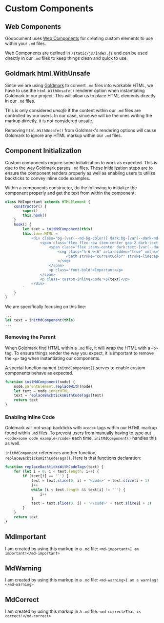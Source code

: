 # Custom Components

## Web Components

Godocument uses [Web Components](https://developer.mozilla.org/en-US/docs/Web/API/Web_components) for creating custom elements to use within your `.md` files.

Web Components are defined in `/static/js/index.js` and can be used directly in our `.md` files to keep things clean and quick to use.

## Goldmark html.WithUnsafe

Since we are using [Goldmark](https://github.com/yuin/goldmark) to convert `.md` files into workable HTML, we have to use the `html.WithUnsafe()` renderer option when instantiating Goldmark in our project. This will allow us to place HTML elements directly in our `.md` files.

This is only considered *unsafe* if the content within our `.md` files are controlled by our users. In our case, since we will be the ones writing the markup directly, it is not considered unsafe.

<md-important>Removing `html.WithUnsafe()` from Goldmark's rendering options will cause Goldmark to ignore any HTML markup within our `.md` files.</md-important>

## Component Initialization

Custom components require some initialization to work as expected. This is due to the way Goldmark parses `.md` files. These initialization steps are to ensure the component renders properly as well as enabling users to utilize backticks to convey inline code examples.

Within a components constructor, do the following to initialize the component properly and get the text from within the component:

```js
class MdImportant extends HTMLElement {
    constructor() {
        super()
        this.hook()
    }
    hook() {
        let text = initMdComponent(this)   
        this.innerHTML = `
            <div class='bg-[var(--md-bg-color)] dark:bg-[var(--dark-md-bg-color)] p-4 rounded-md border-l-4 border-[var(--md-important-border-color)] dark:border-[var(--dark-md-important-border-color)] flex flex-col gap-2'>
                <span class='flex flex-row item-center gap-2 dark:text-[var(--dark-md-important-text-color)] text-[var(--md-important-text-color)]'>
                    <span class='flex items-center dark:text-[var(--dark-md-important-text-color)] text-[var(--md-important-text-color)]'>
                        <svg class="h-6 w-6" aria-hidden="true" xmlns="http://www.w3.org/2000/svg" width="24" height="24" fill="none" viewBox="0 0 24 24">
                            <path stroke="currentColor" stroke-linecap="round" stroke-linejoin="round" stroke-width="2" d="M12 13V8m0 8h.01M21 12a9 9 0 1 1-18 0 9 9 0 0 1 18 0Z"/>
                        </svg>
                    </span>
                    <p class='font-bold'>Important</p>                   
                </span>
                <p class='custom-inline-code'>${text}</p>
            </div>
        `
    }    
}
```

We are specifically focusing on this line:

```js
...
let text = initMdComponent(this)
...
```

### Removing the Parent

When Goldmark find HTML within a `.md` file, it will wrap the HTML with a `<p>` tag. To ensure things render the way you expect, it is important to remove the `<p>` tag when instantiating our components.

A special function named `initMdComponent()` serves to enable custom components behave as expected.

```js
function initMdComponent(node) {
    node.parentElement.replaceWith(node)
    let text = node.innerHTML
    text = replaceBackticksWithCodeTags(text)
    return text
}
```

### Enabling Inline Code

Goldmark will not wrap backticks with `<code>` tags within our HTML markup found within `.md` files. To prevent users from manually having to type out `<code>some code example</code>` each time, `initMdComponent()` handles this as well.

`initMdComponent` references another function, `replaceBackticksWithCodeTags()`. Here is that functions declaration:

```js
function replaceBackticksWithCodeTags(text) {
    for (let i = 0; i < text.length; i++) {
        if (text[i] == '`') {
            text = text.slice(0, i) + '<code>' + text.slice(i + 1)
            i++
            while (i < text.length && text[i] != '`') {
                i++
            }
            text = text.slice(0, i) + '</code>' + text.slice(i + 1)
        }
    }
    return text
}
```


## MdImportant

<md-important>I am created by using this markup in a `.md` file: `<md-important>I am important!</md-important>`</md-important>

## MdWarning

<md-warning>I am created by using this markup in a `.md` file: `<md-warning>I am a warning!</md-warning>`</md-warning>

## MdCorrect

<md-correct>I am created by using this markup in a `.md` file: `<md-correct>That is correct!</md-correct>`</md-correct>